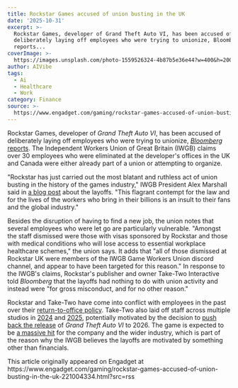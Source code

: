 ```yaml
---
title: Rockstar Games accused of union busting in the UK
date: '2025-10-31'
excerpt: >-
  Rockstar Games, developer of Grand Theft Auto VI, has been accused of
  deliberately laying off employees who were trying to unionize, Bloomberg
  reports...
coverImage: >-
  https://images.unsplash.com/photo-1559526324-4b87b5e36e44?w=400&h=200&fit=crop&auto=format
author: AIVibe
tags:
  - Ai
  - Healthcare
  - Work
category: Finance
source: >-
  https://www.engadget.com/gaming/rockstar-games-accused-of-union-busting-in-the-uk-221004334.html?src=rss
---
```

<p>Rockstar Games, developer of <em>Grand Theft Auto VI</em>, has been accused of deliberately laying off employees who were trying to unionize, <a target="_blank" class="link" href="https://www.bloomberg.com/news/articles/2025-10-31/-grand-theft-auto-studio-accused-of-union-busting-after-firings?embedded-checkout=true" data-i13n="cpos:1;pos:1"><em>Bloomberg</em> reports</a>. The Independent Workers Union of Great Britain (IWGB) claims over 30 employees who were eliminated at the developer&#39;s offices in the UK and Canada were either already part of a union or attempting to organize.</p><p>&quot;Rockstar has just carried out the most blatant and ruthless act of union busting in the history of the games industry,&quot; IWGB President Alex Marshall said in <a target="_blank" class="link" href="https://iwgb.org.uk/en/post/staff-at-rockstar-fired-en-masse/" data-i13n="cpos:2;pos:1">a blog post</a> about the layoffs. &quot;This flagrant contempt for the law and for the lives of the workers who bring in their billions is an insult to their fans and the global industry.&quot;&nbsp;</p><p>Besides the disruption of having to find a new job, the union notes that several employees who were let go are particularly vulnerable. &quot;Amongst the staff dismissed were those with visas sponsored by Rockstar and those with medical conditions who will lose access to essential workplace healthcare schemes,&quot; the union says. It adds that &quot;all of those dismissed at Rockstar UK were members of the IWGB Game Workers Union discord channel, and appear to have been targeted for this reason.&quot; In response to the IWGB&#39;s claims, Rockstar&#39;s publisher and owner Take-Two Interactive told <em>Bloomberg</em> that the layoffs had nothing to do with union activity and instead were &quot;for gross misconduct, and for no other reason.&quot;</p><p>Rockstar and Take-Two have come into conflict with employees in the past over their <a target="_blank" class="link" href="https://kotaku.com/grand-theft-auto-6-gta-rockstar-games-return-office-1851297508" data-i13n="cpos:3;pos:1">return-to-office policy</a>. Take-Two also laid off staff across multiple studios in <a target="_blank" class="link" href="https://www.engadget.com/take-two-is-shutting-down-the-studios-behind-rollerdrome-and-kerbal-space-program-2-000253545.html" data-i13n="cpos:4;pos:1">2024</a> and <a target="_blank" class="link" href="https://www.engadget.com/gaming/civilization-developer-firaxis-is-laying-off-staff-221105604.html" data-i13n="cpos:5;pos:1">2025</a>, potentially motivated by the decision to <a target="_blank" class="link" href="https://www.engadget.com/gaming/grand-theft-auto-vi-is-delayed-to-may-2026-120405517.html" data-i13n="cpos:6;pos:1">push back the release</a> of <em>Grand Theft Auto VI</em> to 2026. The game is expected to be <a target="_blank" class="link" href="https://www.ign.com/articles/gta-6-projected-to-make-over-3-billion-in-its-first-year-on-sale" data-i13n="cpos:7;pos:1">a massive hit</a> for the company and the wider industry, which is part of the reason why the IWGB believes the layoffs are motivated by something other than financials.</p>This article originally appeared on Engadget at https://www.engadget.com/gaming/rockstar-games-accused-of-union-busting-in-the-uk-221004334.html?src=rss
